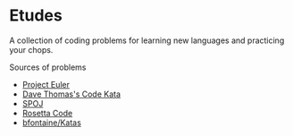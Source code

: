 # Etudes

A collection of coding problems for learning new languages and practicing your chops.

Sources of problems
* [Project Euler](https://projecteuler.net/)
* [Dave Thomas's Code Kata](http://codekata.com/)
* [SPOJ](http://www.spoj.com/problems/classical/)
* [Rosetta Code](http://rosettacode.org/wiki/Rosetta_Code)
* [bfontaine/Katas](https://github.com/bfontaine/Katas)




